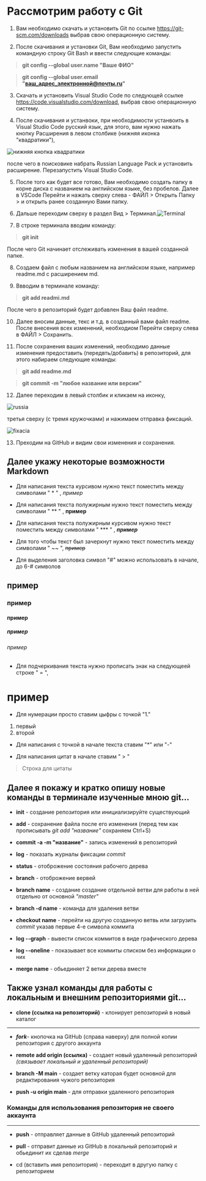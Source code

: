 # Рассмотрим работу с Git

1. Вам необходимо скачать и установить Git по ссылке https://git-scm.com/downloads выбрав свою операционную систему.

2. После скачивания и установки Git, Вам необходимо запустить командную строку Git Bash и ввести следующие команды:
> **git config --global user.name "Ваше ФИО"**

> **git config --global user.email "ваш_адрес_электронной@почты.ru"**

3. Скачать и установить Visual Studio Code по следующей ссылке https://code.visualstudio.com/download, выбрав свою операционную систему.

4. После скачивания и устанвоки, при необходимости устанвоить в Visual Studio Code русский язык, для этого, вам нужно нажать кнопку Расширения в левом столбике (нижняя иконка "квадратики"),

 ![нижняя кнопка квадратики](russia.png)

после чего в поисковике набрать Russian Language Pack и установить расширение. Перезапустить Visual Studio Code.

5. После того как будет все готово, Вам необходимо создать папку в корне диска с названием на английском языке, без пробелов. Далее в VSCode Перейти и нажать сверху слева - ФАЙЛ > Открыть Папку > и открыть ранее созданную Вами папку.

6. Дальше переходим сверху в раздел Вид > Терминал.![Terminal](terminal.png)

7. В строке терминала вводим команду:
> **git init**

После чего Git начинает отслеживать изменения в вашей созданной папке.

8. Создаем файл с любым названием на английском языке, например readme.md с расширением md.

9. Ввводим в терминале команду:
> **git add readmi.md**

После чего в репозиторий будет добавлен Ваш файл readme.

10. Далее вносим данные, текс и т.д. в созданный вами файл readme. После внесения всех изменений, необходиом Перейти сверху слева в ФАЙЛ > Сохранить.

11. После сохранения ваших изменений, необходимо данные изменения предоставить (передвть/добавить) в репозиторий, для этого набираем следующие команды:
> **git add readme.md**

> **git commit -m "любое название или версии"**

12. Далее переходим в левый столбик и кликаем на иконку,

![russia](russia.png)

 третья сверху (с тремя кружочками) и нажимаем отправка фиксаций.
 
 ![fixacia](fixacia.png)

13. Преходим на GitHub и видим свои изменения и сохранения.

## Далее укажу некоторые возможности Markdown

* Для написания текста курсивом нужно текст поместить между символами " * " , *пример*

* Для написания текста полужирным нужно текст поместить между символами " ** " , **пример**

* Для написания текста полужирным курсивом нужно текст поместить между символами " *** " , ***пример***

* Для того чтобы текст был зачеркнут нужно текст поместить между символами " ~~ ",  ~~пример~~

* Для выделения  заголовка символ "#" можно использовать в начале, до 6-# символов 
## пример
### пример
#### пример
##### пример
###### пример

* Для подчеркивания текста нужно прописать знак на следующеей строке " = ", 

пример
= 

* Для нумерации просто ставим цыфры с точкой "1."
1. первый
2. второй

* Для написания с точкой в начале текста ставим "*" или "-"

* Для написания цитат в начале ставим " > "

> Строка для цитаты

## Далее я покажу и кратко опишу новые команды в терминале изученные мною git...

* **init** - создание репозитория или инициализируйте существующий

* **add** - сохранение файла после его изменения (перед тем как прописывать *git add "название"* сохраняем Ctrl+S)

* **commit -a -m "название"** - запись изменений в репозиторий

* **log** - показать журналы фиксации *commit*

* **status** - отоброжение состояния рабочего дерева

* **branch** - отоброжение вервей

* **branch name** - создание создание отдельной ветви для работы в ней отдельно от основной *"master"*

* **branch -d name** - команда для удаления ветви 

* **checkout name** - перейти на другую созданную ветвь или загрузить *commit* указав первые 4-е символа коммита
* **log --graph** - вывести список коммитов в виде графического дерева

* **log --oneline** - показывает все коммиты списком без информации о них

* **merge name** - обьединяет 2 ветки дерева вместе

## Также узнал команды для работы с локальным и внешним репозиториями git...

* **clone (ссылка на репозиторий)** - клонирует репозиторий в новый каталог

**********************************************************
* ***fork***- кнопочка на GitHub (справа наверху) для полной копии репозитория с другого аккаунта

* **remote add origin (ссылка)** - создает новый удаленный репозиторий *(связывает локальный и удаленный репозиторий)*

* **branch -M main** - создает ветку каторая будет основной для редактирования чужого репозитория

* **push -u origin main** - для отправки удаленного репозитория

### Команды для использования репозитория не своего аккаунта
**********************************************************

* **push** - отправляет данные в GitHub удаленный репозиторий

* **pull** - отправит данные из GitHub в локальный репозиторий и обьединит их сделав *merge*

* cd (вставить имя репозитория) - переходит в другую папку с репозиторием 

